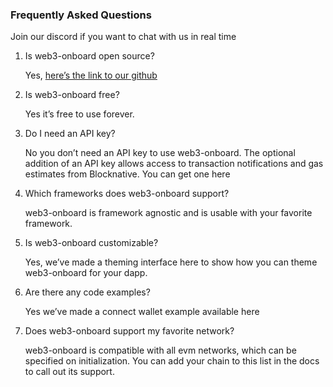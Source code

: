 ### Frequently Asked Questions

Join our discord if you want to chat with us in real time

1. Is web3-onboard open source?

    Yes, [here’s the link to our github](https://github.com/blocknative/web3-onboard)
    
2. Is web3-onboard free?

    Yes it’s free to use forever.
    
3. Do I need an API key?

    No you don’t need an API key to use web3-onboard. The optional addition of an API key allows access to transaction notifications and gas estimates from Blocknative. You can get one here
        
4. Which frameworks does web3-onboard support?

    web3-onboard is framework agnostic and is usable with your favorite framework.
    
5. Is web3-onboard customizable?

    Yes, we’ve made a theming interface here to show how you can theme web3-onboard for your dapp. 
    
6. Are there any code examples?

    Yes we’ve made a connect wallet example available here
    
7. Does web3-onboard support my favorite network?

    web3-onboard is compatible with all evm networks, which can be specified on initialization. You can add your chain to this list in the docs to call out its support.
